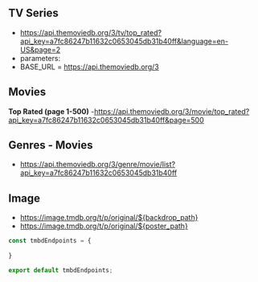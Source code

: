 ## TV Series
- https://api.themoviedb.org/3/tv/top_rated?api_key=a7fc86247b11632c0653045db31b40ff&language=en-US&page=2
- parameters: 
- BASE_URL = https://api.themoviedb.org/3

## Movies 
**Top Rated (page 1-500)**
-https://api.themoviedb.org/3/movie/top_rated?api_key=a7fc86247b11632c0653045db31b40ff&page=500


## Genres - Movies
- https://api.themoviedb.org/3/genre/movie/list?api_key=a7fc86247b11632c0653045db31b40ff

## Image
- https://image.tmdb.org/t/p/original/${backdrop_path}
- https://image.tmdb.org/t/p/original/${poster_path}


```javascript 
const tmbdEndpoints = {
    
}

export default tmbdEndpoints;
````